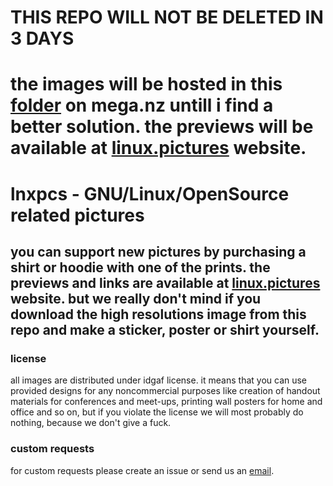 # THIS REPO WILL NOT BE DELETED IN 3 DAYS
# the images will be hosted in this [folder](https://mega.nz/#F!mXgW3apI!Tdikb01SoOaTmNLiaTRhMg) on mega.nz untill i find a better solution. the previews will be available at [linux.pictures](https://www.linux.pictures/) website.

# lnxpcs - GNU/Linux/OpenSource related pictures

## you can support new pictures by purchasing a shirt or hoodie with one of the prints. the previews and links are available at **[linux.pictures](https://linux.pictures)** website. but we really don't mind if you download the high resolutions image from this repo and make a sticker, poster or shirt yourself.

### license

all images are distributed under idgaf license. it means that you can use provided designs for any noncommercial purposes like creation of handout materials for conferences and meet-ups, printing wall posters for home and office and so on, but if you violate the license we will most probably do nothing, because we don't give a fuck.

### custom requests

for custom requests please create an issue or send us an [email](mailto:jstpcs@protonmail.com).
